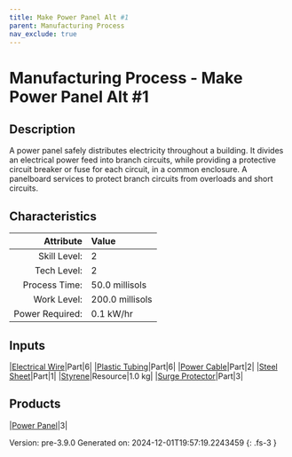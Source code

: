 ```yaml
---
title: Make Power Panel Alt #1
parent: Manufacturing Process
nav_exclude: true
---
```

# Manufacturing Process - Make Power Panel Alt #1

## Description
 A power panel safely distributes electricity throughout a building. It divides &#10;&#9;&#9;&#9;an electrical power feed into branch circuits, while providing a protective circuit &#10;&#9;&#9;&#9;breaker or fuse for each circuit, in a common enclosure. A panelboard services to protect &#10;&#9;&#9;&#9;branch circuits from overloads and short circuits. &#10;&#9;&#9;

## Characteristics

| Attribute      | Value |
|--------:|:------|
|Skill Level:|2|
|Tech Level:|2|
|Process Time:|50.0 millisols|
|Work Level:|200.0 millisols|
|Power Required:|0.1 kW/hr|

## Inputs

|[Electrical Wire](../part/electrical-wire.html)|Part|6|
|[Plastic Tubing](../part/plastic-tubing.html)|Part|6|
|[Power Cable](../part/power-cable.html)|Part|2|
|[Steel Sheet](../part/steel-sheet.html)|Part|1|
|[Styrene](../resource/styrene.html)|Resource|1.0 kg|
|[Surge Protector](../part/surge-protector.html)|Part|3|

## Products

|[Power Panel](../part/power-panel.html)|3|


Version: pre-3.9.0 Generated on: 2024-12-01T19:57:19.2243459
{: .fs-3 }

